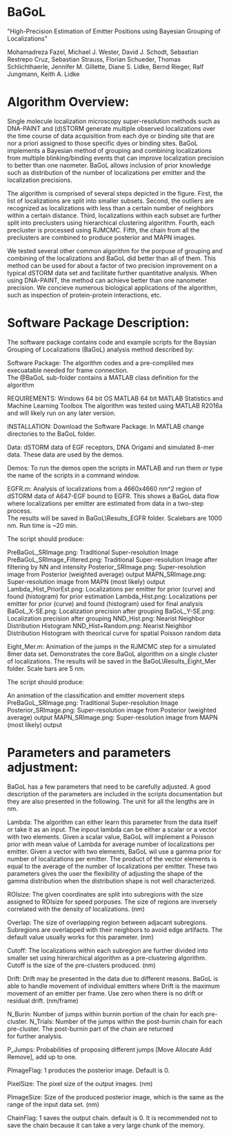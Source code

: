 # BaGoL

"High-Precision Estimation of Emitter Positions using Bayesian Grouping of Localizations"

Mohamadreza Fazel, Michael J. Wester, David J. Schodt, Sebastian Restrepo Cruz, Sebastian Strauss, Florian Schueder, 
Thomas Schlichthaerle, Jennifer M. Gillette, Diane S. Lidke, Bernd Rieger, Ralf Jungmann, Keith A. Lidke

# Algorithm Overview:

Single molecule localization microscopy super-resolution methods such as DNA-PAINT and (d)STORM generate multiple observed 
localizations over the time course of data acquisition from each dye or binding site that are nor a priori assigned to 
those specific dyes or binding sites. BaGoL implements a Bayesian method of grouping and combining localizations from 
multiple blinking/binding events that can improve localization precision to better than one naometer. BaGoL allows 
inclusion of prior knowledge such as distribution of the number of localizations per emitter and the localization precisions.

The algorithm is comprised of several steps depicted in the figure. First, the list of localizations are split into smaller
subsets. Second, the outliers are recognized as localizations with less than a certain number of neighbors within a certain 
distance. Third, localizations within each subset are further split into preclusters using hierarchical clustering 
algorithm. Fourth, each precluster is processed using RJMCMC. Fifth, the chain from all the preclusters are combined to 
produce posterior and MAPN images.

We tested several other common algorithm for the porpuse of grouping and combining of the localizations and BaGoL did better
than all of them. This method can be used for about a factor of two precision improvement on a typical dSTORM data set and
facilitate further quantitative analysis. When using DNA-PAINT, the method can achieve better than one nanometer precision.
We concieve numerous biological applications of the algorithm, such as inspection of protein-protein interactions, etc. 

# Software Package Description:

The software package contains code and example scripts for the Baysian Grouping of Localizations (BaGoL) analysis method described by: 

Software Package:
The algorithm codes and a pre-compliled mex execuatable needed for frame connection.   
The @BaGoL sub-folder contains a MATLAB class definition for the algorithm

REQUIREMENTS:
Windows 64 bit OS
MATLAB 64 bit
MATLAB Statistics and Machine Learning Toolbox
The algorithm was tested using MATLAB R2016a and will likely run on any later version. 

INSTALLATION:
Download the Software Package.
In MATLAB change directories to the BaGoL folder. 

Data:
dSTORM data of EGF receptors, DNA Origami and simulated 8-mer data. These data are used by the demos. 

Demos: 
To run the demos open the scripts in MATLAB and run them or type the name of the scripts in a command window.

EGFR.m: 
Analysis of localizations from a 4660x4660 nm^2 region of dSTORM data of A647-EGF bound to EGFR.
This shows a BaGoL data flow where localizations per emitter are estimated from data in a two-step process.  
The results will be saved in BaGoL\Results_EGFR folder. Scalebars are 1000 nm.
Run time is ~20 min. 

The script should produce: 

PreBaGoL_SRImage.png: 	Traditional Super-resolution Image
PreBaGoL_SRImage_Filtered.png:	Traditional Super-resolution Image after filtering by NN and intensity
Posterior_SRImage.png:	Super-resolution image from Posterior (weighted average) output
MAPN_SRImage.png: 	Super-resolution image from MAPN (most likely) output
Lambda_Hist_PriorEst.png:	Localizations per emitter for prior (curve) and found (histogram) for prior estimation
Lambda_Hist.png:	Localizations per emitter for prior (curve) and found (histogram) used for final analysis
BaGoL_X-SE.png: 	Localization precision after grouping
BaGoL_Y-SE.png: 	Localization precision after grouping
NND_Hist.png: 		Nearist Neighbor Distribution Histogram
NND_Hist+Random.png:	Nearist Neighbor Distribution Histogram with theorical curve for spatial Poisson random data


Eight_Mer.m: 
Animation of the jumps in the RJMCMC step for a simulated 8mer data set.
Demonstrates the core BaGoL algorithm on a single cluster of localizations.
The results will be saved in the BaGoL\Results_Eight_Mer folder. Scale bars are 5 nm.

The script should produce: 

An animation of the classification and emitter movement steps
PreBaGoL_SRImage.png: 	Traditional Super-resolution Image
Posterior_SRImage.png:	Super-resolution image from Posterior (weighted average) output
MAPN_SRImage.png: 	Super-resolution image from MAPN (most likely) output

# Parameters and parameters adjustment:
BaGoL has a few parameters that need to be carefully adjusted. A good description of the parameters are included
in the scripts documentation but they are also presented in the following. The unit for all the lengths are in nm.

Lambda:
The algorithm can either learn this parameter from the data itself or take it as an input.
The inpout lambda can be either a scalar or a vector with two elements. Given a scalar value, BaGoL will implement a Poisson 
prior with mean value of Lambda for average number of localizations per emitter. Given a vector with two elements,
BaGoL wil use a gamma prior for number of localizations per emitter. The product of the vector elements is equal 
to the average of the number of localizations per emitter. These two parameters gives the user the flexibility of 
adjusting the shape of the gamma distribution when the distribution shape is not well characterized.

ROIsize: 
The given coordinates are split into subregions with the size assigned to ROIsize for speed porpuses. The size of 
regions are inversely correlated with the density of localizations. (nm)

Overlap:
The size of overlapping region between adjacant subregions. Subregions are overlapped with their neighbors to 
avoid edge artifacts. The default value usually works for this parameter. (nm)

Cutoff:
The localizations within each subregion are further divided into smaller set using hirerarchical algorithm as 
a pre-clustering algorithm. Cutoff is the size of the pre-clusters produced. (nm)

Drift:
Drift may be presented in the data due to different reasons. BaGoL is able to handle movement of individual emitters
where Drift is the maximum movement of an emitter per frame. Use zero when there is no drift or residual drift. (nm/frame)

N_Burin: 
Number of jumps within burnin portion of the chain for each pre-cluster.
N_Trials: 
Number of the jumps within the post-burnin chain for each pre-cluster. The post-burnin part of the chain are returned  
for further analysis.  

P_Jumps: 
Probabilities of proposing different jumps [Move Allocate Add Remove], add up to one.

PImageFlag:
1 produces the posterior image. Default is 0.

PixelSize: 
The pixel size of the output images. (nm)

PImageSize:
Size of the produced posterior image, which is the same as the range of the input data set. (nm)

ChainFlag:
1 saves the output chain. default is 0. It is recommended not to save the chain because it can take a very large chunk 
of the memory.






